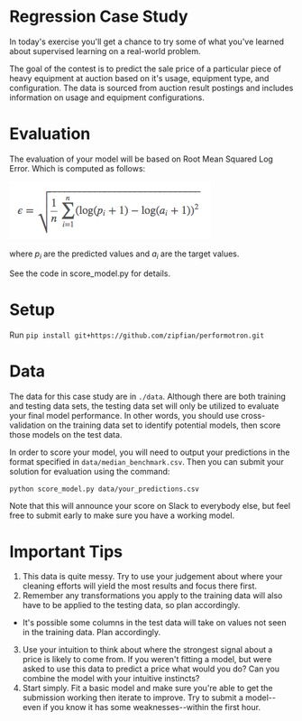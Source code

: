 Regression Case Study
======================

In today's exercise you'll get a chance to try some of what you've learned about
supervised learning on a real-world problem.

The goal of the contest is to predict the sale price of a particular piece of
heavy equipment at auction based on it's usage, equipment type, and configuration.
The data is sourced from auction result postings and includes information on usage
and equipment configurations.

Evaluation
======================
The evaluation of your model will be based on Root Mean Squared Log Error. Which
is computed as follows:

![](images/rmsle.png)

where *p<sub>i</sub>* are the predicted values and *a<sub>i</sub>* are the target
values.

See the code in score_model.py for details.

Setup
======================
Run
`pip install git+https://github.com/zipfian/performotron.git`

Data
======================
The data for this case study are in `./data`. Although there are both training and testing data sets,
the testing data set will only be utilized to evaluate your final model performance.  In other words,
you should use cross-validation on the training data set to identify potential models, then score those models on
the test data.

In order to score your model, you will need to
output your predictions in the format specified in `data/median_benchmark.csv`. Then
you can submit your solution for evaluation using the command:

    python score_model.py data/your_predictions.csv

Note that this will announce your score on Slack to everybody else, but feel free to submit early to make sure you have a working model.

Important Tips
=========================

1. This data is quite messy. Try to use your judgement about where your cleaning efforts will yield the most results and focus there first.
2. Remember any transformations you apply to the training data will also have to be applied to the testing data, so plan accordingly.
 * It's possible some columns in the test data will take on values not seen in the training data. Plan accordingly.
3. Use your intuition to think about where the strongest signal about a price is likely to come from. If you weren't fitting a model, but were asked to use this data to predict a price what would you do? Can you combine the model with your intuitive instincts?
4. Start simply. Fit a basic model and make sure you're able to get the submission working then iterate to improve. Try to submit a model--even if you know it has some weaknesses--within the first hour.
